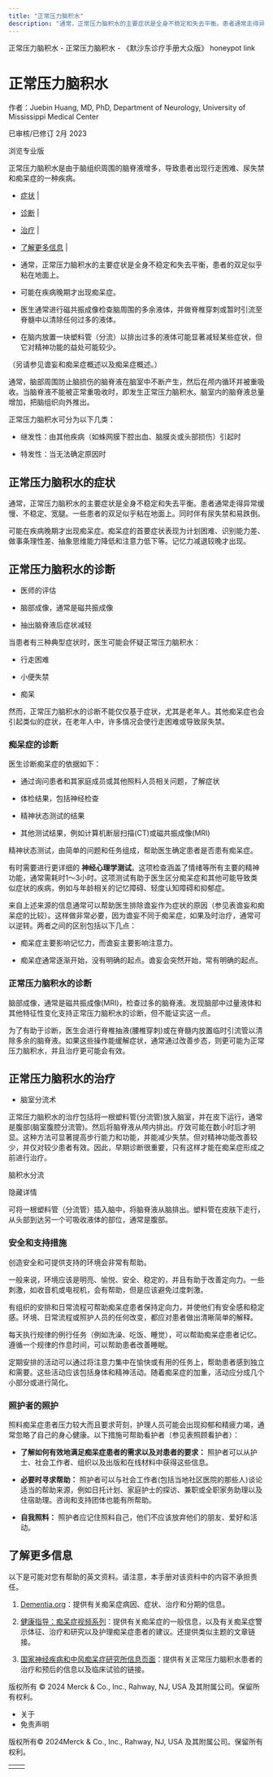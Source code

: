 ```yaml
---
title: "正常压力脑积水"
description: "通常，正常压力脑积水的主要症状是全身不稳定和失去平衡。患者通常走得异常缓慢、不稳定、宽腿。一些患者的双足似乎粘在地面上。同时伴有尿失禁和易跌倒。"
---
```


﻿正常压力脑积水 \- 正常压力脑积水 \- 《默沙东诊疗手册大众版》 honeypot link

# 正常压力脑积水

作者：Juebin Huang, MD, PhD, Department of Neurology, University of Mississippi Medical
Center

已审核/已修订 2月 2023

浏览专业版

正常压力脑积水是由于脑组织周围的脑脊液增多，导致患者出现行走困难、尿失禁和痴呆症的一种疾病。

- [症状](#症状_v8596034_zh) \|
- [诊断](#诊断_v8596038_zh) \|
- [治疗](#治疗_v8596042_zh) \|
- [了解更多信息](#了解更多信息_v52170194_zh) \|

- 通常，正常压力脑积水的主要症状是全身不稳定和失去平衡，患者的双足似乎粘在地面上。

- 可能在疾病晚期才出现痴呆症。

- 医生通常进行磁共振成像检查脑周围的多余液体，并做脊椎穿刺或暂时引流至脊髓中以清除任何过多的液体。

- 在脑内放置一块塑料管（分流）以排出过多的液体可能显著减轻某些症状，但它对精神功能的益处可能较少。


（另请参见谵妄和痴呆症概述以及痴呆症概述。）

通常，脑部周围防止脑损伤的脑脊液在脑室中不断产生，然后在颅内循环并被重吸收。当脑脊液不能被正常重吸收时，即发生正常压力脑积水。脑室内的脑脊液总量增加，把脑组织向外推出。

正常压力脑积水可分为以下几类：

- 继发性：由其他疾病（如蛛网膜下腔出血、脑膜炎或头部损伤）引起时

- 特发性：当无法确定原因时


## 正常压力脑积水的症状

通常，正常压力脑积水的主要症状是全身不稳定和失去平衡。患者通常走得异常缓慢、不稳定、宽腿。一些患者的双足似乎粘在地面上。同时伴有尿失禁和易跌倒。

可能在疾病晚期才出现痴呆症。痴呆症的首要症状表现为计划困难、识别能力差、做事条理性差、抽象思维能力降低和注意力低下等。记忆力减退较晚才出现。

## 正常压力脑积水的诊断

- 医师的评估

- 脑部成像，通常是磁共振成像

- 抽出脑脊液后症状减轻


当患者有三种典型症状时，医生可能会怀疑正常压力脑积水：

- 行走困难

- 小便失禁

- 痴呆


然而，正常压力脑积水的诊断不能仅仅基于症状，尤其是老年人。其他痴呆症也会引起类似的症状，在老年人中，许多情况会使行走困难或导致尿失禁。

### 痴呆症的诊断

医生诊断痴呆症的依据如下：

- 通过询问患者和其家庭成员或其他照料人员相关问题，了解症状

- 体检结果，包括神经检查

- 精神状态测试的结果

- 其他测试结果，例如计算机断层扫描(CT)或磁共振成像(MRI)


精神状态测试，由简单的问题和任务组成，帮助医生确定患者是否患有痴呆症。

有时需要进行更详细的 **神经心理学测试**。这项检查涵盖了情绪等所有主要的精神功能，通常需耗时1～3小时。这项测试有助于医生区分痴呆症和其他可能导致类似症状的疾病，例如与年龄相关的记忆障碍、轻度认知障碍和抑郁症。

来自上述来源的信息通常可以帮助医生排除谵妄作为症状的原因（参见表谵妄和痴呆症的比较）。这样做非常必要，因为谵妄不同于痴呆症，如果及时治疗，通常可以逆转。两者之间的区别包括以下几点：

- 痴呆症主要影响记忆力，而谵妄主要影响注意力。

- 痴呆症通常逐渐开始，没有明确的起点。谵妄会突然开始，常有明确的起点。


### 正常压力脑积水的诊断

脑部成像，通常是磁共振成像(MRI)，检查过多的脑脊液。发现脑部中过量液体和其他特征性变化支持正常压力脑积水的诊断，但不能证实这一点。

为了有助于诊断，医生会进行脊椎抽液(腰椎穿刺)或在脊髓内放置临时引流管以清除多余的脑脊液。如果这些操作能缓解症状，通常通过改善步态，则更可能为正常压力脑积水，并且治疗更可能会有效。

## 正常压力脑积水的治疗

- 脑室分流术


正常压力脑积水的治疗包括将一根塑料管(分流管)放入脑室，并在皮下运行，通常是腹部(脑室腹腔分流管)。然后将脑脊液从颅内排出。疗效可能在数小时后才明显。这种方法可显著提高步行能力和功能，并能减少失禁。但对精神功能改善较少，并仅对较少患者有效。因此，早期诊断很重要，只有这样才能在痴呆症形成之前进行治疗。

脑积水分流



隐藏详情

可将一根塑料管（分流管）插入脑中，将脑脊液从脑排出。塑料管在皮肤下走行，从头部到达另一个可吸收液体的部位，通常是腹部。

### 安全和支持措施

创造安全和可提供支持的环境会非常有帮助。

一般来说，环境应该是明亮、愉悦、安全、稳定的，并且有助于改善定向力。一些刺激，如收音机或电视机，会有帮助，但是应该避免过度刺激。

有组织的安排和日常流程可帮助痴呆症患者保持定向力，并使他们有安全感和稳定感。环境、日常流程或照护人员的任何改变，都应对患者做出清晰简单的解释。

每天执行规律的例行任务（例如洗澡、吃饭、睡觉），可以帮助痴呆症患者记忆。遵循一个规律的作息时间，可以帮助患者改善睡眠。

定期安排的活动可以通过将注意力集中在愉快或有用的任务上，帮助患者感到独立和需要。这些活动应该包括身体和精神活动。随着痴呆症的加重，活动应分成几个小部分或进行简化。

### 照护者的照护

照料痴呆症患者压力较大而且要求苛刻，护理人员可能会出现抑郁和精疲力竭，通常忽略了自己的身心健康。以下措施可帮助看护者（参见表照顾看护者）：

- **了解如何有效地满足痴呆症患者的需求以及对患者的要求：** 照护者可以从护士、社会工作者、组织以及出版和在线材料中获得这些信息。

- **必要时寻求帮助：** 照护者可以与社会工作者(包括当地社区医院的那些人)谈论适当的帮助来源，例如日托计划、家庭护士的探访、兼职或全职家务助理以及住宿助理。咨询和支持团体也能有所帮助。

- **自我照料：** 照护者应记住照料自己，他们不应该放弃他们的朋友、爱好和活动。


## 了解更多信息

以下是可能对您有帮助的英文资料。请注意，本手册对该资料中的内容不承担责任。

1. [Dementia.org](https://www.dementia.org/)：提供有关痴呆症病因、症状、治疗和分期的信息。

2. [健康指导：痴呆症视频系列](http://www.healthdirect.gov.au/dementia-video-series)：提供有关痴呆症的一般信息，以及有关痴呆症警示体征、治疗和研究以及护理痴呆症患者的建议。还提供类似主题的文章链接。

3. [国家神经疾病和中风痴呆症研究所信息页面](https://www.ninds.nih.gov/health-information/disorders/normal-pressure-hydrocephalus)：提供有关正常压力脑积水患者的治疗和预后的信息以及临床试验的链接。




版权所有 © 2024
Merck & Co., Inc., Rahway, NJ, USA 及其附属公司。保留所有权利。

- 关于
- 免责声明

版权所有© 2024Merck & Co., Inc., Rahway, NJ, USA 及其附属公司。保留所有权利。

|     |     |
| --- | --- |
|  |  |